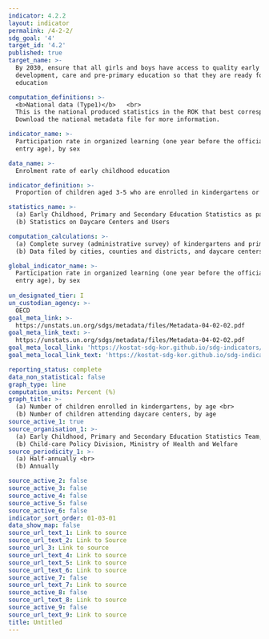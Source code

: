 ```yaml
---
indicator: 4.2.2
layout: indicator
permalink: /4-2-2/
sdg_goal: '4'
target_id: '4.2'
published: true
target_name: >-
  By 2030, ensure that all girls and boys have access to quality early childhood
  development, care and pre-primary education so that they are ready for primary
  education

computation_definitions: >-
  <b>National data (Type1)</b>   <br>
  This is the national produced statistics in the ROK that best corresponds to the definition of UN SDGs indicators. <br>
  Download the national metadata file for more information.

indicator_name: >-
  Participation rate in organized learning (one year before the official primary
  entry age), by sex

data_name: >-
  Enrolment rate of early childhood education

indicator_definition: >-
  Proportion of children aged 3-5 who are enrolled in kindergartens or daycare centers

statistics_name: >-
  (a) Early Childhood, Primary and Secondary Education Statistics as part of Basic Educational Statistics <br>
  (b) Statistics on Daycare Centers and Users

computation_calculations: >-
  (a) Complete survey (administrative survey) of kindergartens and primary and secondary schools on basic educational statistics such as schools, students, and teaching staff <br>
  (b) Data filed by cities, counties and districts, and daycare centers nationwide with the integrated child-care information system (daycare center installations and operations, teaching staff, child-care benefits, etc.)

global_indicator_name: >-
  Participation rate in organized learning (one year before the official primary
  entry age), by sex
  
un_designated_tier: I
un_custodian_agency: >-
  OECD
goal_meta_link: >-
  https://unstats.un.org/sdgs/metadata/files/Metadata-04-02-02.pdf   
goal_meta_link_text: >-
  https://unstats.un.org/sdgs/metadata/files/Metadata-04-02-02.pdf   
goal_meta_local_link: 'https://kostat-sdg-kor.github.io/sdg-indicators/public/data/Metadata-04-02-02_ENG.pdf'
goal_meta_local_link_text: 'https://kostat-sdg-kor.github.io/sdg-indicators/public/data/Metadata-04-02-02_ENG.pdf'

reporting_status: complete
data_non_statistical: false
graph_type: line
computation_units: Percent (%)
graph_title: >-
  (a) Number of children enrolled in kindergartens, by age <br>
  (b) Number of children attending daycare centers, by age
source_active_1: true
source_organisation_1: >-
  (a) Early Childhood, Primary and Secondary Education Statistics Team, Korea Education Development Institute <br>
  (b) Child-care Policy Division, Ministry of Health and Welfare
source_periodicity_1: >-
  (a) Half-annually <br>
  (b) Annually 

source_active_2: false
source_active_3: false
source_active_4: false
source_active_5: false
source_active_6: false
indicator_sort_order: 01-03-01
data_show_map: false
source_url_text_1: Link to source
source_url_text_2: Link to Source
source_url_3: Link to source
source_url_text_4: Link to source
source_url_text_5: Link to source
source_url_text_6: Link to source
source_active_7: false
source_url_text_7: Link to source
source_active_8: false
source_url_text_8: Link to source
source_active_9: false
source_url_text_9: Link to source
title: Untitled
---
```

